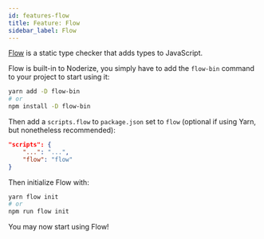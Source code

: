 ```yaml
---
id: features-flow
title: Feature: Flow
sidebar_label: Flow
---
```


[Flow](https://flow.org/) is a static type checker that adds types to JavaScript.

Flow is built-in to Noderize, you simply have to add the `flow-bin` command to your project to start using it:

```bash
yarn add -D flow-bin
# or
npm install -D flow-bin
```

Then add a `scripts.flow` to `package.json` set to `flow` (optional if using Yarn, but nonetheless recommended):

```json
"scripts": {
    "...": "...",
    "flow": "flow"
}
```

Then initialize Flow with:

```bash
yarn flow init
# or
npm run flow init
```

You may now start using Flow!
